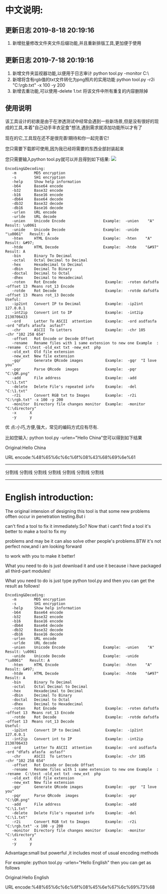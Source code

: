 ﻿﻿中文说明:
========
## 更新日志 2019-8-18 20:19:16
1. 新增批量修改文件夹文件后缀功能,并且重新排版工具,更加便于使用

## 更新日志 2019-7-18 20:19:16
1. 新增文件夹监视器功能,以便用于日志审计 python tool.py -monitor C:\\
2. 新增将含有rgb值的txt文件转化为png照片的实用功能 python tool.py -r2i  "C:\rgb.txt" -x 100 -y 200
3. 新增去重功能,可以使用-delete 1.txt 将该文件中所有重复的内容删除掉

## 使用说明 
该工具设计的初衷是由于在渗透测试中经常会遇到一些新场景,但是没有很好的现成的工具,本着"自己动手丰衣足食"想法,遇到需求就添加功能所以才有了

现在的它,工具现在还不是很完善!期待和你一起完善它!

您只需要下载即可使用,因为我已经将需要的东西全部封装起来

您只需要输入python tool.py就可以并且得到如下结果:
![](https://raw.githubusercontent.com/spacesec/images/master/tool/3.png) 
	 	
    Encoding&Decoding:
       -m        MD5 encryption
       -s        SH1 encryption
       -help     Show help information
       -b64      Base64 encode
       -b32      Base32 encode
       -b16      Base16 encode
       -db64     Base64 decode
       -db32     Base32 decode
       -db16     Base16 decode
       -urlen    URL encode
       -urlde    URL decode
       -unien    Unicode Encode                 Example:  -unien    "A"        Result: \u0061
       -unide    Unicode Decode                 Example:  -unide    "\u0061"   Result: A
       -hten     HTML Encode                    Example:  -hten    "A"         Result: &#97;
       -htde     HTML Decode                    Example:  -htde    "&#97"      Result: A
       -bin      Binary To Decimal
       -octal    Octal Decimal to Decimal
       -hex      Hexadecimal to Decimal
       -dbin     Decimal To Binary
       -doctal   Decimal to Octal
       -dhex     Decimal to Hexadecimal
       -roten    Rot Encode                      Example:  -roten dafsdfa -offset 13  Means rot_13 Encode
       -rotde    Rot Decode                      Example:  -rotde dafsdfa -offset 13  Means rot_13 Decode
    Useful:
       -ip2int   Convert IP to Decimal           Example:  -ip2int  127.0.0.1
       -int2ip   Convert int to IP               Example:  -int2ip  2130706433
       -ord      Letter To ASCII  attention      Example:  -ord asdfasfa      -ord "dfafs afasfa  asfasf"
       -chr      ASCII  To Letters               Example:  -chr 105           -chr "102 258 654"
       -offset   Rot Encode or Decode Offset
       -rename   Rename files with 1 same extension to new one Example  : -rename  C:\test -old_ext txt -new_ext  php
       -old_ext  Old file extension
       -new_ext  New file extension
       -gqr      Generate QRcode images          Example:  -gqr  "I love you"
       -pqr      Parse QRcode  images            Example:  -pqr  "C:\QR.png"
       -add      File address                    Example:  -add  "C:\1.txt"
       -delete   Delete File's repeated info     Example:  -del  "C:\1.txt"
       -r2i      Convert RGB txt to Images       Example:  -r2i  "C:\rgb.txt" -x 100 -y 200
       -monitor  Directory file changes monitor  Example:  -monitor  "C:\directory"
       -x      X
       -y      y   


优     点:小巧,方便,强大，常见的编码方式应有尽有.

比如您输入: python tool.py -urlen="Hello China"您可以得到如下结果

Original:Hello China

URL encode:%48%65%6c%6c%6f%08%43%68%69%6e%61

	
******************************************************************************
分割线 分割线	分割线	分割线	分割线	分割线	分割线
******************************************************************************
English introduction:
========
The original intension of designing this tool is that some new problems offten occur in penetration testing.But i 

can't find a tool to fix it immediately.So? Now that i cant't find a tool  it's better to make a tool to fix my 

problems and may be it can also solve other people's problems.BTW it's not perfect now,and i am looking forward 

to work with you to make it better!  

What you need to do is just download it and use it because i have packaged all third-part modules!

What you need to do is just type python tool.py and then you can get the result as follows!

    Encoding&Decoding:
       -m        MD5 encryption
       -s        SH1 encryption
       -help     Show help information
       -b64      Base64 encode
       -b32      Base32 encode
       -b16      Base16 encode
       -db64     Base64 decode
       -db32     Base32 decode
       -db16     Base16 decode
       -urlen    URL encode
       -urlde    URL decode
       -unien    Unicode Encode                 Example:  -unien    "A"        Result: \u0061
       -unide    Unicode Decode                 Example:  -unide    "\u0061"   Result: A
       -hten     HTML Encode                    Example:  -hten    "A"         Result: &#97;
       -htde     HTML Decode                    Example:  -htde    "&#97"      Result: A
       -bin      Binary To Decimal
       -octal    Octal Decimal to Decimal
       -hex      Hexadecimal to Decimal
       -dbin     Decimal To Binary
       -doctal   Decimal to Octal
       -dhex     Decimal to Hexadecimal
       -roten    Rot Encode                      Example:  -roten dafsdfa -offset 13  Means rot_13 Encode
       -rotde    Rot Decode                      Example:  -rotde dafsdfa -offset 13  Means rot_13 Decode
    Useful:
       -ip2int   Convert IP to Decimal           Example:  -ip2int  127.0.0.1
       -int2ip   Convert int to IP               Example:  -int2ip  2130706433
       -ord      Letter To ASCII  attention      Example:  -ord asdfasfa      -ord "dfafs afasfa  asfasf"
       -chr      ASCII  To Letters               Example:  -chr 105           -chr "102 258 654"
       -offset   Rot Encode or Decode Offset
       -rename   Rename files with 1 same extension to new one Example  : -rename  C:\test -old_ext txt -new_ext  php
       -old_ext  Old file extension
       -new_ext  New file extension
       -gqr      Generate QRcode images          Example:  -gqr  "I love you"
       -pqr      Parse QRcode  images            Example:  -pqr  "C:\QR.png"
       -add      File address                    Example:  -add  "C:\1.txt"
       -delete   Delete File's repeated info     Example:  -del  "C:\1.txt"
       -r2i      Convert RGB txt to Images       Example:  -r2i  "C:\rgb.txt" -x 100 -y 200
       -monitor  Directory file changes monitor  Example:  -monitor  "C:\directory"
       -x      X
       -y      y   
Advantage:small but powerful ,it includes most of usual encoding methods

For example: python tool.py -urlen="Hello English" then you can get as follows

Original:Hello English

URL encode:%48%65%6c%6c%6f%08%45%6e%67%6c%69%73%68
				

